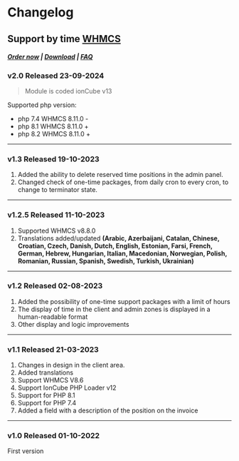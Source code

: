 # Changelog

## Support by time **[WHMCS](https://puqcloud.com/link.php?id=77)**

#####  [Order now](https://puqcloud.com/index.php?rp=/store/whmcs-module-support-by-time) | [Download](https://download.puqcloud.com/WHMCS/servers/PUQ_WHMCS-Support-by-time/) | [FAQ](https://faq.puqcloud.com/)

### v2.0 Released 23-09-2024

> Module is coded ionCube v13

Supported php version:
- php 7.4 WHMCS 8.11.0 -
- php 8.1 WHMCS 8.11.0 +
- php 8.2 WHMCS 8.11.0 +

- - - - - -

### v1.3 Released 19-10-2023
 
1. Added the ability to delete reserved time positions in the admin panel.
2. Changed check of one-time packages, from daily cron to every cron, to change to terminator state.

- - - - - -

### v1.2.5 Released 11-10-2023

1. Supported WHMCS v8.8.0
2. Translations added/updated **(Arabic, Azerbaijani, Catalan, Chinese, Croatian, Czech, Danish, Dutch, English, Estonian, Farsi, French, German, Hebrew, Hungarian, Italian, Macedonian, Norwegian, Polish,  Romanian, Russian, Spanish, Swedish, Turkish, Ukrainian)**

- - - - - -

### v1.2 Released 02-08-2023
 
1. Added the possibility of one-time support packages with a limit of hours
2. The display of time in the client and admin zones is displayed in a human-readable format
3. Other display and logic improvements

- - - - - -

### v1.1 Released 21-03-2023

1. Changes in design in the client area.
2. Added translations
3. Support WHMCS V8.6
4. Support IonCube PHP Loader v12
5. Support for PHP 8.1
6. Support for PHP 7.4
7. Added a field with a description of the position on the invoice

- - - - - -

### v1.0 Released 01-10-2022

First version
